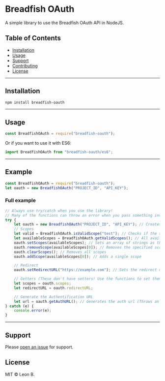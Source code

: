 # Breadfish OAuth

A simple library to use the Breadfish OAuth API in NodeJS.

## Table of Contents

-   [Installation](#installation)
-   [Usage](#usage)
-   [Support](#support)
-   [Contributing](#contributing)
-   [License](#license)

---

## Installation

```sh
npm install breadfish-oauth
```

---

## Usage

```js
const BreadfishOAuth = require("breadfish-oauth");
```

Or if you want to use it with ES6:

```js
import BreadfishOAuth from "breadfish-oauth/es6";
```

---

## Example

```js
const BreadfishOAuth = require("breadfish-oauth");
let oauth = new BreadfishOAuth("PROJECT_ID", "API_KEY");
```

### Full example

```js
// Always use try/catch when you use the library!
// Many of the functions can throw an error when you pass something invalid.
try {
    let oauth = new BreadfishOAuth("PROJECT_ID", "API_KEY"); // Creates a new oAuth instance (throws an error if the credentials are invalid)
    // Scopes
    let valid = BreadfishOAuth.isValidScope("test"); // Checks if the specified scope is valid (Returns boolean)
    let availableScopes = BreadfishOAuth.getValidScopes(); // All available scopes in an array of strings
    oauth.setScopes(availableScopes); // Sets an array of strings as the available scopes
    oauth.removeScope(availableScopes[0]); // Removes the specified scope
    oauth.clearScopes(); // Removes all scopes
    oauth.addScope(availableScopes[0]); // Adds a single scope

    // Redirect
    oauth.setRedirectURL("https://example.com"); // Sets the redirect url (has to match the domain in the project settings)

    // Getters (These don't have setters! Use the functions to set them)
    let scopes = oauth.scopes;
    let redirectURL = oauth.redirectURL;

    // Generate the Authentification URL
    let url = oauth.getAuthURL(); // Generates the auth url (Throws an error if the scopes are not set, or there is no redirect url set)
} catch (e) {
    console.error(e);
}
```

---

## Support

Please [open an issue](https://github.com/leonmrbonnie/breadfish-oauth/issues/new) for support.

## License

MIT © Leon B.
